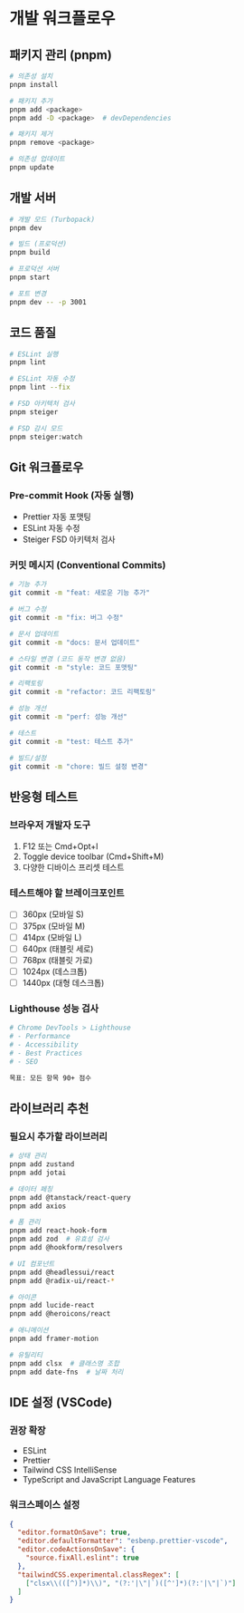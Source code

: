 # 개발 워크플로우

## 패키지 관리 (pnpm)

```bash
# 의존성 설치
pnpm install

# 패키지 추가
pnpm add <package>
pnpm add -D <package>  # devDependencies

# 패키지 제거
pnpm remove <package>

# 의존성 업데이트
pnpm update
```

## 개발 서버

```bash
# 개발 모드 (Turbopack)
pnpm dev

# 빌드 (프로덕션)
pnpm build

# 프로덕션 서버
pnpm start

# 포트 변경
pnpm dev -- -p 3001
```

## 코드 품질

```bash
# ESLint 실행
pnpm lint

# ESLint 자동 수정
pnpm lint --fix

# FSD 아키텍처 검사
pnpm steiger

# FSD 감시 모드
pnpm steiger:watch
```

## Git 워크플로우

### Pre-commit Hook (자동 실행)
- Prettier 자동 포맷팅
- ESLint 자동 수정
- Steiger FSD 아키텍처 검사

### 커밋 메시지 (Conventional Commits)

```bash
# 기능 추가
git commit -m "feat: 새로운 기능 추가"

# 버그 수정
git commit -m "fix: 버그 수정"

# 문서 업데이트
git commit -m "docs: 문서 업데이트"

# 스타일 변경 (코드 동작 변경 없음)
git commit -m "style: 코드 포맷팅"

# 리팩토링
git commit -m "refactor: 코드 리팩토링"

# 성능 개선
git commit -m "perf: 성능 개선"

# 테스트
git commit -m "test: 테스트 추가"

# 빌드/설정
git commit -m "chore: 빌드 설정 변경"
```

## 반응형 테스트

### 브라우저 개발자 도구
1. F12 또는 Cmd+Opt+I
2. Toggle device toolbar (Cmd+Shift+M)
3. 다양한 디바이스 프리셋 테스트

### 테스트해야 할 브레이크포인트
- [ ] 360px (모바일 S)
- [ ] 375px (모바일 M)
- [ ] 414px (모바일 L)
- [ ] 640px (태블릿 세로)
- [ ] 768px (태블릿 가로)
- [ ] 1024px (데스크톱)
- [ ] 1440px (대형 데스크톱)

### Lighthouse 성능 검사
```bash
# Chrome DevTools > Lighthouse
# - Performance
# - Accessibility
# - Best Practices
# - SEO

목표: 모든 항목 90+ 점수
```

## 라이브러리 추천

### 필요시 추가할 라이브러리

```bash
# 상태 관리
pnpm add zustand
pnpm add jotai

# 데이터 페칭
pnpm add @tanstack/react-query
pnpm add axios

# 폼 관리
pnpm add react-hook-form
pnpm add zod  # 유효성 검사
pnpm add @hookform/resolvers

# UI 컴포넌트
pnpm add @headlessui/react
pnpm add @radix-ui/react-*

# 아이콘
pnpm add lucide-react
pnpm add @heroicons/react

# 애니메이션
pnpm add framer-motion

# 유틸리티
pnpm add clsx  # 클래스명 조합
pnpm add date-fns  # 날짜 처리
```

## IDE 설정 (VSCode)

### 권장 확장
- ESLint
- Prettier
- Tailwind CSS IntelliSense
- TypeScript and JavaScript Language Features

### 워크스페이스 설정
```json
{
  "editor.formatOnSave": true,
  "editor.defaultFormatter": "esbenp.prettier-vscode",
  "editor.codeActionsOnSave": {
    "source.fixAll.eslint": true
  },
  "tailwindCSS.experimental.classRegex": [
    ["clsx\\(([^)]*)\\)", "(?:'|\"|`)([^']*)(?:'|\"|`)"]
  ]
}
```
